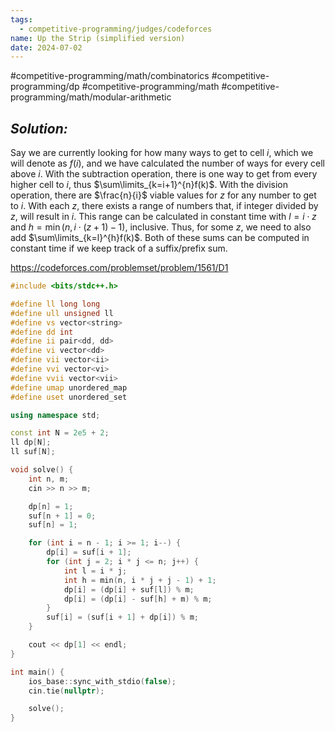 ```yaml
---
tags:
  - competitive-programming/judges/codeforces
name: Up the Strip (simplified version)
date: 2024-07-02
---
```

#competitive-programming/math/combinatorics #competitive-programming/dp #competitive-programming/math #competitive-programming/math/modular-arithmetic 
## _Solution:_
Say we are currently looking for how many ways to get to cell $i$, which we will denote as $f(i)$, and we have calculated the number of ways for every cell above $i$. With the subtraction operation, there is one way to get from every higher cell to $i$, thus $\sum\limits_{k=i+1}^{n}f(k)$. With the division operation, there are $\frac{n}{i}$ viable values for $z$ for any number to get to $i$. With each $z$, there exists a range of numbers that, if integer divided by $z$, will result in $i$. This range can be calculated in constant time with $l=i\cdot z$ and $h=\min(n, i\cdot (z+1)-1)$, inclusive. Thus, for some $z$, we need to also add $\sum\limits_{k=l}^{h}f(k)$. Both of these sums can be computed in constant time if we keep track of a suffix/prefix sum.

https://codeforces.com/problemset/problem/1561/D1
```cpp
#include <bits/stdc++.h>

#define ll long long
#define ull unsigned ll
#define vs vector<string>
#define dd int
#define ii pair<dd, dd>
#define vi vector<dd>
#define vii vector<ii>
#define vvi vector<vi>
#define vvii vector<vii>
#define umap unordered_map
#define uset unordered_set

using namespace std;

const int N = 2e5 + 2;
ll dp[N];
ll suf[N];

void solve() {
    int n, m;
    cin >> n >> m;

    dp[n] = 1;
    suf[n + 1] = 0;
    suf[n] = 1;

    for (int i = n - 1; i >= 1; i--) {
        dp[i] = suf[i + 1];
        for (int j = 2; i * j <= n; j++) {
            int l = i * j;
            int h = min(n, i * j + j - 1) + 1;
            dp[i] = (dp[i] + suf[l]) % m;
            dp[i] = (dp[i] - suf[h] + m) % m;
        }
        suf[i] = (suf[i + 1] + dp[i]) % m;
    }

    cout << dp[1] << endl;
}

int main() {
    ios_base::sync_with_stdio(false);
    cin.tie(nullptr);

    solve();
}
```